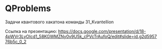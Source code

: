 # QProblems

Задачи квантового хакатона команды 31_Kvantellion

Ссылка на презентацию: 
https://docs.google.com/presentation/d/18-4pWVr3LyOIcd1_58KGWMZNy0v9U5k_cPVcTrAufoQ/edit#slide=id.g2d595776b5c_0_2
